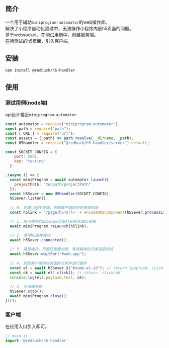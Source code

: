 ## 简介
一个用于辅助`miniprogram-automator`的web操作库。  
解决了小程序自动化测试中，无法操作小程序内嵌h5页面的问题。  
基于websocket，在测试用例中，创建服务端。  
在待测试的h5页面，引入客户端。  


## 安装
```bash
npm install @redbuck/h5-handler
```

## 使用
### 测试用例(node端)
api设计接近`miniprogram-automator`  
```javascript
const automator = require("miniprogram-automator");
const path = require("path");
const { URL } = require("url");
const assets = (_path) => path.resolve(__dirname, _path);
const H5Handler = require("@redbuck/h5-handler/server").default;

const SOCKET_CONFIG = {
    port: 5001,
    key: "testing"
  }

;(async () => {
  const miniProgram = await automator.launch({
    projectPath: "to/path/projectPath"
  });
  const h5Sever = new H5Handler(SOCKET_CONFIG);
  h5Sever.listen();
  
  // 0. 处理小程序连接，告知客户端如何连接服务端
  const h5link = '/page/h5?url=' + encodeURIComponent(h5Sever.processLink('http://localhost:8080/hello?world=0'))

  // 1. 用小程序的webview页面打开待测试h5链接
  await miniProgram.reLaunch(h5link);

  // 2. 等待h5连接成功
  await h5Sever.connected();
  
  // 3. 连接成功，页面还需要加载，等待期待的元素渲染完成
  await h5Sever.waitFor("#web-app");
  
  // 4. 获取客户端所在页面的元素并进行操作
  const el = await h5Sever.$("#some-el-id"); // return {payload, click}
  const ok = await el?.click(); // return 'click:ok'
  console.log(el?.payload.text, ok);
 
  // 5. 关闭服务端
  h5Sever.stop();
  await miniProgram.close();
})();

```

### 客户端
在应用入口引入即可。
```javascript
// main.js
import '@redbuck/h5-handler'
```
